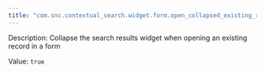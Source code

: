 ```yaml
---
title: "com.snc.contextual_search.widget.form.open_collapsed_existing_records"
---
```


Description: Collapse the search results widget when opening an existing record in a form

Value: `true`